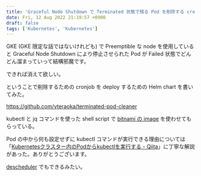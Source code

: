 ```yaml
---
title: 'Graceful Node Shutdown で Terminated 状態で残る Pod を削除する cronjob'
date: Fri, 12 Aug 2022 21:19:57 +0900
draft: false
tags: ['Kubernetes', 'Kubernetes']
---
```


GKE (GKE 限定な話ではないけれども) で Preemptible な node を使用していると Graceful Node Shutdown により停止させられた Pod が Failed 状態でどんどん溜まっていって結構邪魔です。

できれば消えて欲しい。

ということで削除するための cronjob を deploy するための Helm chart を書いてみた。

https://github.com/yteraoka/terminated-pod-cleaner

kubectl と jq コマンドを使った shell script で [bitnami の image](https://hub.docker.com/r/bitnami/kubectl) を使わせてもらっている。

Pod の中から何も設定せずに kubectl コマンドが実行できる理由については「[Kubernetesクラスター内のPodからkubectlを実行する - Qiita](https://qiita.com/sotoiwa/items/aff12291957d85069a76)」に丁寧な解説があった。ありがとうございます。

[descheduler](https://github.com/kubernetes-sigs/descheduler) でもできるみたい。
